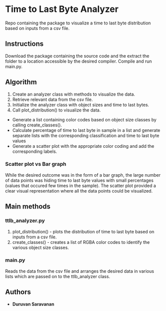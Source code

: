 # Time to Last Byte Analyzer
Repo containing the package to visualize a time to last byte distribution based on inputs from a csv file.

## Instructions
Download the package containing the source code and the extract the folder to a location accessible by the desired compiler. Compile and run main.py.

## Algorithm
1) Create an analyzer class with methods to visualize the data.
2) Retrieve relevant data from the csv file.
3) Initialize the analyzer class with object sizes and time to last bytes.
4) Call plot_distribution() to visualize the data.
  * Generate a list containing color codes based on object size classes by calling create_classes().
  * Calculate percentage of time to last byte in sample in a list and generate separate lists with the corresponding classification and time to last byte values
  * Generate a scatter plot with the appropriate color coding and add the corresponding labels.

### Scatter plot vs Bar graph
While the desired outcome was in the form of a bar graph, the large number of data points was hiding time to last byte values with small percentages (values that occured few times in the sample). The scatter plot provided a clear visual representation where all the data points could be visualized.

## Main methods

### ttlb_analyzer.py
1) plot_distribution() - plots the distribution of time to last byte based on inputs from a csv file. 
2) create_classes() - creates a list of RGBA color codes to identify the various object size classes.

### main.py
Reads the data from the csv file and arranges the desired data in various lists which are passed on to the ttlb_analyzer class.

## Authors
* **Duruvan Saravanan**
